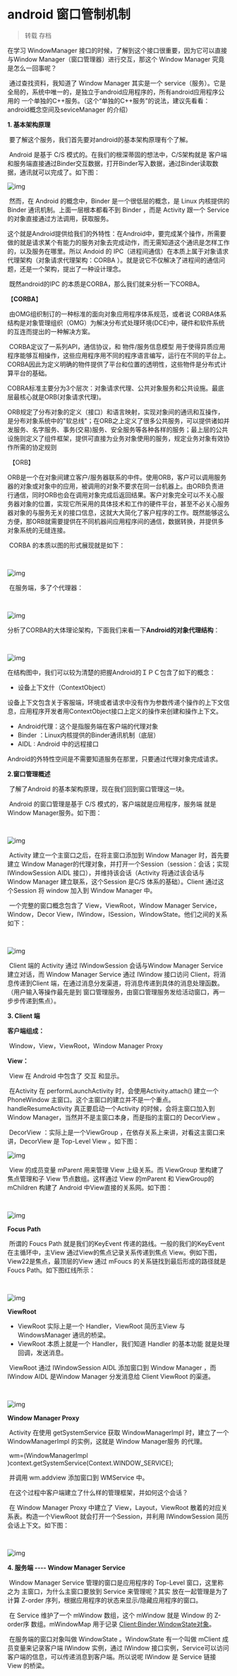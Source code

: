 # android 窗口管制机制

> 转载 存档



在学习 WindowManager 接口的时候，了解到这个接口很重要，因为它可以直接与Window Manager（窗口管理器）进行交互，那这个 Window Manager 究竟是怎么一回事呢？

​     通过查找资料，我知道了 Window Manager 其实是一个 service（服务）。它是全局的，系统中唯一的，是独立于android应用程序的，所有android应用程序公用的 一个单独的C++服务。（这个“单独的C++服务”的说法，建议先看看：android概念空间及seviceManager 的介绍）

 

**1. 基本架构原理**

​    要了解这个服务，我们首先要对android的基本架构原理有个了解。

​    Android 是基于 C/S 模式的。在我们的根深蒂固的想法中，C/S架构就是 客户端和服务端直接通过Binder交互数据，打开Binder写入数据，通过Binder读取数据，通讯就可以完成了。如下图：

 

![img](https://pic002.cnblogs.com/images/2011/287944/2011081216574730.gif)

 

​    然而，在 Android 的概念中，Binder 是一个很低层的概念，是 Linux 内核提供的 Binder 通讯机制。上面一层根本都看不到 Binder ，而是 Activity 跟一个 Service 的对象直接通过方法调用，获取服务。

​    这个就是Android提供给我们的外特性：在Android中，要完成某个操作，所需要做的就是请求某个有能力的服务对象去完成动作，而无需知道这个通讯是怎样工作的，以及服务在哪里。所以 Andoid 的 IPC（进程间通信）在本质上属于对象请求代理架构（对象请求代理架构：CORBA ）。就是说它不仅解决了进程间的通信问题，还是一个架构，提出了一种设计理念。

 

​    既然android的IPC 的本质是CORBA，那么我们就来分析一下CORBA。

   【**CORBA**】

​    由OMG组织制订的一种标准的面向对象应用程序体系规范，或者说 CORBA体系结构是对象管理组织（OMG）为解决分布式处理环境(DCE)中，硬件和软件系统的互连而提出的一种解决方案。

​    CORBA定议了一系列API，通信协议，和 物件/服务信息模型 用于使得异质应用程序能够互相操作，这些应用程序用不同的程序语言编写，运行在不同的平台上。CORBA因此为定义明确的物件提供了平台和位置的透明性，这些物件是分布式计算平台的基础。

​    COBRA标准主要分为3个层次：对象请求代理、公共对象服务和公共设施。最底层最核心就是ORB(对象请求代理)。

​    ORB规定了分布对象的定义（接口）和语言映射，实现对象间的通讯和互操作，是分布对象系统中的"软总线"；在ORB之上定义了很多公共服务，可以提供诸如并发服务、名字服务、事务(交易)服务、安全服务等各种各样的服务；最上层的公共设施则定义了组件框架，提供可直接为业务对象使用的服务，规定业务对象有效协作所需的协定规则

​        【ORB】     

​         ORB是一个在对象间建立客户/服务器联系的中件。使用ORB，客户可以调用服务器的对象或对象中的应用，被调用的对象不要求在同一台机器上。由ORB负责进行通信，同时ORB也会在调用对象完成后返回结果。客户对象完全可以不关心服务器对象的位置，实现它所采用的具体技术和工作的硬件平台，甚至不必关心服务器对象的与服务无关的接口信息，这就大大简化了客户程序的工作。既然能够这么方便，那ORB就需要提供在不同机器间应用程序间的通信，数据转换，并提供多对象系统的无缝连接。

​    CORBA 的本质以图的形式展现就是如下：

​    

![img](https://pic002.cnblogs.com/images/2011/287944/2011081216584362.gif)

  

​    在服务端，多了个代理器：

​    

![img](https://pic002.cnblogs.com/images/2011/287944/2011081216591622.gif)

   

 

​    分析了CORBA的大体理论架构，下面我们来看一下**Android的对象代理结构**：

​    

![img](https://pic002.cnblogs.com/images/2011/287944/2011081217001580.gif)

 

在结构图中，我们可以较为清楚的把握Android的ＩＰＣ包含了如下的概念：

- 设备上下文什（ContextObject）

​        设备上下文包含关于客服端，环境或者请求中没有作为参数传递个操作的上下文信息，应用程序开发者用ContextObject接口上定义的操作来创建和操作上下文。

- Android代理：这个是指服务端在客户端的代理对象
- Binder ：Linux内核提供的Binder通讯机制（底层）
- AIDL : Android 中的远程接口

Android的外特性空间是不需要知道服务在那里，只要通过代理对象完成请求。

 

 

**2.窗口管理概述**

​    了解了Android 的基本架构原理，现在我们回到窗口管理这一块。

​    Android 的窗口管理是基于 C/S 模式的，客户端就是应用程序，服务端 就是 Window Manager服务。如下图：

 

​     

![img](https://pic002.cnblogs.com/images/2011/287944/2011081217004824.jpg)

   

​    Activity 建立一个主窗口之后，在将主窗口添加到 Window Manager 时，首先要建立 Window Manager的代理对象，并打开一个Session（session：会话；实现 IWindowSession AIDL 接口），并维持该会话（Activity 将通过该会话与 Window Manager 建立联系，这个Session 是C/S 体系的基础）。Client 通过这个Session 将 window 加入到 Window Manager 中。

​    一个完整的窗口概念包含了 View，ViewRoot，Window Manager Service，Window，Decor View，IWindow，ISession，WindowState。他们之间的关系如下：

 

​     

![img](https://pic002.cnblogs.com/images/2011/287944/2011081217011535.jpg)

   

​    Client 端的 Activity 通过 IWindowSession 会话与Window Manager Service 建立对话，而 Window Manager Service 通过 IWindow 接口访问 Client，将消息传递到Client 端，在通过消息分发渠道，将消息传递到具体的消息处理函数。（用户输入等操作最先是到 窗口管理服务，由窗口管理服务发给活动窗口，再一步步传递到焦点）。

 

 

**3. Client 端**

 

   **客户端组成：**

​       Window，View，ViewRoot，Window Manager Proxy

 

   **View：**

​       View 在 Android 中包含了 交互 和显示。

​       在Activity 在 performLaunchActivity 时，会使用Activity.attach() 建立一个 PhoneWindow 主窗口。这个主窗口的建立并不是一个重点。handleResumeActivity 真正要启动一个Activity 的时候，会将主窗口加入到 Window Manager，当然并不是主窗口本身，而是指的主窗口的 DecorView 。

​      DecorView ：实际上是一个ViewGroup ，在依存关系上来讲，对看这主窗口来讲，DecorView 是 Top-Level View 。如下图：

 

![img](https://pic002.cnblogs.com/images/2011/287944/2011081217015058.jpg)

​     View 的成员变量 mParent 用来管理 View 上级关系。而 ViewGroup 里构建了焦点管理和子 View 节点数组。这样通过 View 的mParent 和 ViewGroup的 mChildren 构建了 Android 中View直接的关系网。如下图：

 

​        

![img](https://pic002.cnblogs.com/images/2011/287944/2011081217024190.jpg)

 

 

  **Focus Path**

​     所谓的 Foucs Path 就是我们的KeyEvent 传递的路线。一般的我们的KeyEvent 在主循环中，主View 通过View的焦点记录关系传递到焦点 View。例如下图，View22是焦点，最顶层的View 通过 mFoucs 的关系链找到最后形成的路径就是 Foucs Path。如下图红线所示：

 

​       

![img](https://pic002.cnblogs.com/images/2011/287944/2011081217032710.jpg)

 

 

  **ViewRoot**

- ViewRoot 实际上是一个 Handler，ViewRoot 简历主View 与 WindowsManager 通讯的桥梁。
- ViewRoot 本质上就是一个 Handler，我们知道 Handler 的基本功能 就是处理回调，发送消息。

​     ViewRoot 通过 IWindowSession AIDL 添加窗口到 Window Manager ，而 IWindow AIDL 是Window Manager 分发消息给 Client ViewRoot 的渠道。

 

​       

![img](https://pic002.cnblogs.com/images/2011/287944/2011081217043378.jpg)

 

 

  **Window Manager Proxy**

​     Activity 在使用 getSystemService 获取 WindowManagerImpl 时，建立了一个 WindowManagerImpl 的实例，这就是 Window Manager服务 的代理。

​     wm=(WindowManagerImpl )context.getSystemService(Context.WINDOW_SERVICE);

​     并调用 wm.addview 添加窗口到 WMService 中。

​     在这个过程中客户端建立了什么样的管理框架，并如何这个会话？

​     在 Window Manager Proxy 中建立了 View，Layout，ViewRoot 散着的对应关系表。构造一个ViewRoot 就会打开一个Session，并利用 IWindowSession 简历会话上下文。如下图：

 

​      

![img](https://pic002.cnblogs.com/images/2011/287944/2011081217040480.jpg)

 

 

**4. 服务端 ---- Window Manager Service**

​    Window Manager Service 管理的窗口是应用程序的 Top-Level 窗口，这里称之为 主窗口，为什么主窗口要放到 Service 来管理呢？其实 放在一起管理是为了计算 Z-order 序列，根据应用程序的状态来显示/隐藏应用程序的窗口。

​    在 Service 维护了一个 mWindow 数组，这个 mWindow 就是 Window 的 Z-order序 数组。mWindowMap 用于记录 <Client:Binder,WindowState对象>。

​    在服务端的窗口对象叫做 WindowState 。WindowState 有一个叫做 mClient 成员变量来记录客户端 IWindow 实例，通过 IWindow 接口实例，Service可以访问客户端的信息，可以传递消息到客户端。所以说呢 IWindow 是 Service 链接 View 的桥梁。